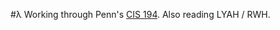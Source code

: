 #λ
Working through Penn's [CIS 194](http://www.seas.upenn.edu/~cis194/spring13/).
Also reading LYAH / RWH.
